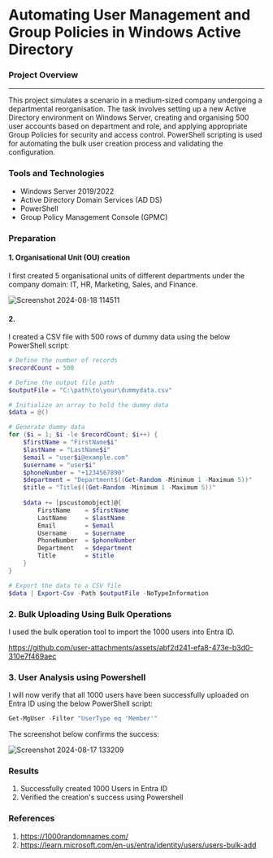 # Automating User Management and Group Policies in Windows Active Directory

### Project Overview
---
This project simulates a scenario in a medium-sized company undergoing a departmental reorganisation. The task involves setting up a new Active Directory environment on Windows Server, creating and organising 500 user accounts based on department and role, and applying appropriate Group Policies for security and access control. PowerShell scripting is used for automating the bulk user creation process and validating the configuration.

### Tools and Technologies

- Windows Server 2019/2022
- Active Directory Domain Services (AD DS)
- PowerShell
- Group Policy Management Console (GPMC)

### Preparation

#### 1. Organisational Unit (OU) creation

I first created 5 organisational units of different departments under the company domain: IT, HR, Marketing, Sales, and Finance.


![Screenshot 2024-08-18 114511](https://github.com/user-attachments/assets/d13d101d-a5b3-4d08-9808-f0ee8a1d0d12)

#### 2. 

I created a CSV file with 500 rows of dummy data using the below PowerShell script:

```Powershell
# Define the number of records
$recordCount = 500

# Define the output file path
$outputFile = "C:\path\to\your\dummydata.csv"

# Initialize an array to hold the dummy data
$data = @()

# Generate dummy data
for ($i = 1; $i -le $recordCount; $i++) {
    $firstName = "FirstName$i"
    $lastName = "LastName$i"
    $email = "user$i@example.com"
    $username = "user$i"
    $phoneNumber = "+1234567890"
    $department = "Department$((Get-Random -Minimum 1 -Maximum 5))"
    $title = "Title$((Get-Random -Minimum 1 -Maximum 5))"
    
    $data += [pscustomobject]@{
        FirstName    = $firstName
        LastName     = $lastName
        Email        = $email
        Username     = $username
        PhoneNumber  = $phoneNumber
        Department   = $department
        Title        = $title
    }
}

# Export the data to a CSV file
$data | Export-Csv -Path $outputFile -NoTypeInformation
```


### 2. Bulk Uploading Using Bulk Operations

I used the bulk operation tool to import the 1000 users into Entra ID.

https://github.com/user-attachments/assets/abf2d241-efa8-473e-b3d0-310e7f469aec



### 3. User Analysis using Powershell

I will now verify that all 1000 users have been successfully uploaded on Entra ID using the below PowerShell script:

```PowerShell
Get-MgUser -Filter "UserType eq 'Member'"
```

The screenshot below confirms the success:

![Screenshot 2024-08-17 133209](https://github.com/user-attachments/assets/b78bec12-3715-4f87-8702-a043d2232074)


### Results

1. Successfully created 1000 Users in Entra ID
2. Verified the creation's success using Powershell

   


### References

1. https://1000randomnames.com/
2. https://learn.microsoft.com/en-us/entra/identity/users/users-bulk-add
